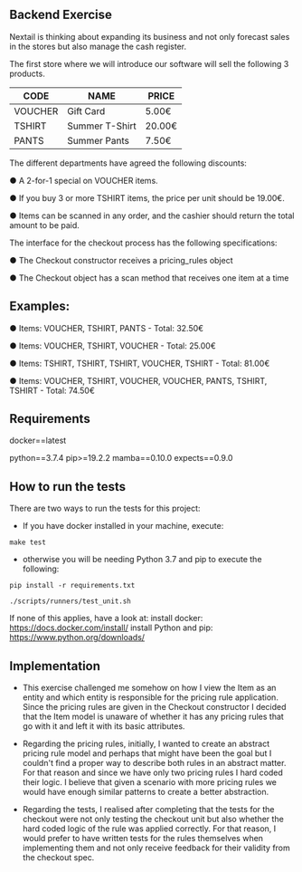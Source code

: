 ## Backend Exercise

Nextail is thinking about expanding its business and not only forecast sales in the stores but also manage the cash register. 

The first store where we will introduce our software will sell the following 3 products.

| CODE    | NAME           | PRICE  |
|---------|----------------|--------|
| VOUCHER | Gift Card      | 5.00€  |
| TSHIRT  | Summer T-Shirt | 20.00€ |
| PANTS   | Summer Pants   | 7.50€  |

The different departments have agreed the following discounts:

● A 2-for-1 special on VOUCHER items.

● If you buy 3 or more TSHIRT items, the price per unit should be 19.00€.

● Items can be scanned in any order, and the cashier should return the total amount to be
paid.

The interface for the checkout process has the following specifications:

● The Checkout constructor receives a pricing_rules object

● The Checkout object has a scan method that receives one item at a time


## Examples:

● Items: VOUCHER, TSHIRT, PANTS - Total: 32.50€

● Items: VOUCHER, TSHIRT, VOUCHER - Total: 25.00€

● Items: TSHIRT, TSHIRT, TSHIRT, VOUCHER, TSHIRT - Total: 81.00€

● Items: VOUCHER, TSHIRT, VOUCHER, VOUCHER, PANTS, TSHIRT, TSHIRT - Total:
74.50€

## Requirements

docker==latest

python==3.7.4
pip>=19.2.2
mamba==0.10.0
expects==0.9.0


## How to run the tests

There are two ways to run the tests for this project:

- If you have docker installed in your machine, execute:

``` make test ```

- otherwise you will be needing Python 3.7 and pip to execute the following:


``` pip install -r requirements.txt ``` 

``` ./scripts/runners/test_unit.sh ```

If none of this applies, have a look at:
install docker: https://docs.docker.com/install/
install Python and pip: https://www.python.org/downloads/

## Implementation

- This exercise challenged me somehow on how I view the Item as an entity and which entity is responsible
for the pricing rule application. Since the pricing rules are given in the Checkout constructor I decided that the Item model 
is unaware of whether it has any pricing rules that go with it and left it with its basic attributes.

- Regarding the pricing rules, initially, I wanted to create an abstract pricing rule model and perhaps that might have been
the goal but I couldn't find a proper way to describe both rules in an abstract matter.
For that reason and since we have only two pricing rules I hard coded their logic. I believe
that given a scenario with more pricing rules we would have enough similar patterns to create
a better abstraction.

- Regarding the tests, I realised after completing that the tests for the checkout were not only
testing the checkout unit but also whether the hard coded logic of the rule was applied correctly.
For that reason, I would prefer to have written tests for the rules themselves when implementing them
and not only receive feedback for their validity from the checkout spec.
